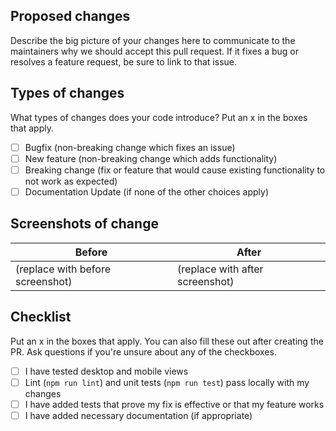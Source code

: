 ## Proposed changes

Describe the big picture of your changes here to communicate to the maintainers why we should accept this pull request. If it fixes a bug or resolves a feature request, be sure to link to that issue.

## Types of changes

What types of changes does your code introduce? Put an x in the boxes that apply.

- [ ] Bugfix (non-breaking change which fixes an issue)
- [ ] New feature (non-breaking change which adds functionality)
- [ ] Breaking change (fix or feature that would cause existing functionality to not work as expected)
- [ ] Documentation Update (if none of the other choices apply)

## Screenshots of change

| Before                           | After                           |
| -------------------------------- | ------------------------------- |
| (replace with before screenshot) | (replace with after screenshot) |

## Checklist

Put an x in the boxes that apply. You can also fill these out after creating the PR. Ask questions if you're unsure about any of the checkboxes.

- [ ] I have tested desktop and mobile views
- [ ] Lint (`npm run lint`) and unit tests (`npm run test`) pass locally with my changes
- [ ] I have added tests that prove my fix is effective or that my feature works
- [ ] I have added necessary documentation (if appropriate)

